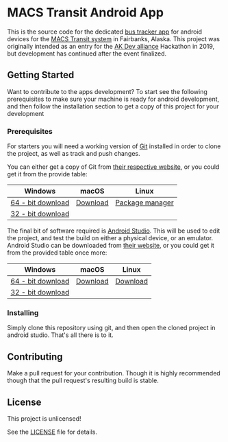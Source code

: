 # MACS Transit Android App
This is the source code for the dedicated [bus tracker app](app) for android devices for the [MACS Transit system](macstransit) in Fairbanks, Alaska. 
This project was originally intended as an entry for the [AK Dev alliance](AKdevalliance) Hackathon in 2019, but development has continued after the event finalized. 

## Getting Started

Want to contribute to the apps development? 
To start see the following prerequisites to make sure your machine is ready for android development, and then follow the installation section to get a copy of this project for your development

### Prerequisites

For starters you will need a working version of [Git](git) installed in order to clone the project, as well as track and push changes. 

You can either get a copy of Git from [their respective website](git), or you could get it from the provide table:

|  Windows |   macOS  |      Linux      |
|:--------:|:--------:|:---------------:|
| [64 - bit download](Git_windows64) | [Download](Git_macOS) | [Package manager](Git_linux) |
| [32 - bit download](Git_windows32) |          |                 |


The final bit of software required is [Android Studio](androidstudios). This will be used to edit the project, and test the build on either a physical device, or an emulator.
Android Studio can be downloaded from [their website](androidstudios), or you could get it from the provided table once more:

|  Windows |   macOS  |      Linux      |
|:--------:|:--------:|:---------------:|
| [64 - bit download](android_windows64) | [Download](android_macOS) | [Download](android_linux) |
| [32 - bit download](android_windows32) |          |                 |


### Installing

Simply clone this repository using git, and then open the cloned project in android studio. That's all there is to it.

## Contributing

Make a pull request for your contribution. Though it is highly recommended though that the pull request's resulting build is stable.

## License

This project is unlicensed!

See the [LICENSE](LICENSE) file for details.

[app]: https://play.google.com/store/apps/details?id=fnsb.macstransit
[macstransit]: http://www.co.fairbanks.ak.us/transportation/Pages/MACS.aspx
[AKdevalliance]: https://akdevalliance.com
[git]: https://git-scm.com
[Git_windows64]:https://github.com/git-for-windows/git/releases/download/v2.23.0.windows.1/Git-2.23.0-64-bit.exe
[Git_windows32]:https://github.com/git-for-windows/git/releases/download/v2.23.0.windows.1/Git-2.23.0-32-bit.exe
[Git_macOS]:https://git-scm.com/download/mac
[Git_linux]:https://git-scm.com/download/linux
[androidstudios]:https://developer.android.com/studio
[android_windows64]:https://dl.google.com/dl/android/studio/install/3.5.1.0/android-studio-ide-191.5900203-windows.exe
[android_windows32]:https://dl.google.com/dl/android/studio/ide-zips/3.5.1.0/android-studio-ide-191.5900203-windows32.zip
[android_macOS]:https://dl.google.com/dl/android/studio/install/3.5.1.0/android-studio-ide-191.5900203-mac.dmg
[android_linux]:https://dl.google.com/dl/android/studio/ide-zips/3.5.1.0/android-studio-ide-191.5900203-linux.tar.gz
